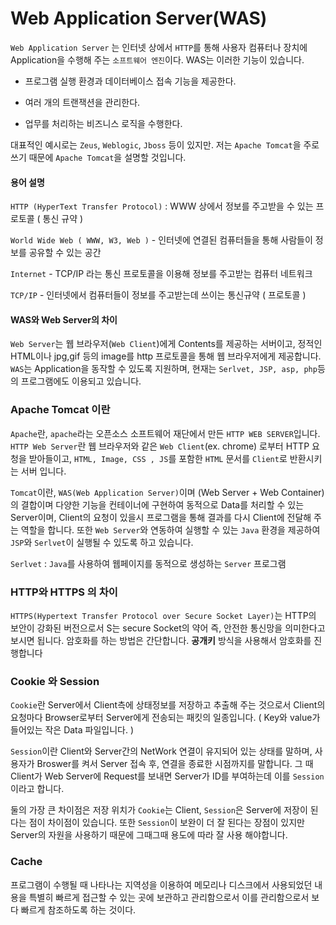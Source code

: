 
# **Web Application Server(WAS)**

`Web Application Server` 는 인터넷 상에서 `HTTP`를 통해 사용자 컴퓨터나 장치에 Application을 수행해 주는 `소프트웨어 엔진`이다. WAS는 이러한 기능이 있습니다.

- 프로그램 실행 환경과 데이터베이스 접속 기능을 제공한다.

- 여러 개의 트랜잭션을 관리한다.

- 업무를 처리하는 비즈니스 로직을 수행한다.

대표적인 예시로는 `Zeus`, `Weblogic`, `Jboss` 등이 있지만. 저는 `Apache Tomcat`을 주로 쓰기 때문에
`Apache Tomcat`을 설명할 것입니다.



#### 용어 설명


`HTTP (HyperText Transfer Protocol)` : WWW 상에서 정보를 주고받을 수 있는 프로토콜 ( 통신 규약 )

`World Wide Web ( WWW, W3, Web )` - 인터넷에 연결된 컴퓨터들을 통해 사람들이 정보를 공유할 수 있는 공간

`Internet` - TCP/IP 라는 통신 프로토콜을 이용해 정보를 주고받는 컴퓨터 네트워크

`TCP/IP` - 인터넷에서 컴퓨터들이 정보를 주고받는데 쓰이는 통신규약 ( 프로토콜 )



#### WAS와 Web Server의 차이 

`Web Server`는 웹 브라우저(`Web Client`)에게 Contents를 제공하는 서버이고, 정적인 HTML이나 jpg,gif 등의 image를 http 프로토콜을 통해 웹 브라우저에게 제공합니다.   `WAS`는 Application을 동작할 수 있도록 지원하며, 현재는 `Serlvet, JSP, asp, php`등의 프로그램에도 이용되고 있습니다.



### Apache Tomcat 이란 

`Apache`란, `apache`라는 오픈소스 소프트웨어 재단에서 만든 `HTTP WEB SERVER`입니다. `HTTP Web Server`란 웹 브라우저와 같은 `Web Client`(ex. chrome) 로부터 HTTP 요청을 받아들이고, `HTML, Image, CSS , JS`를 포함한 `HTML` 문서를 `Client`로 반환시키는 서버 입니다.

`Tomcat`이란, `WAS(Web Application Server)`이며 (Web Server + Web Container)의 결합이며 다양한 기능을 컨테이너에 구현하여 동적으로 Data를 처리할 수 있는 Server이며, Client의 요청이 있을시 프로그램을 통해 결과를 다시 Client에 전달해 주는 역할을 합니다. 또한 `Web Server`와 연동하여 실행할 수 있는 `Java` 환경을 제공하여 `JSP`와 `Serlvet`이 실행될 수 있도록 하고 있습니다.

`Serlvet` : `Java`를 사용하여 웹페이지를 동적으로 생성하는 `Server` 프로그램

### HTTP와 HTTPS 의 차이 

`HTTPS(Hypertext Transfer Protocol over Secure Socket Layer)`는 HTTP의 보안이 강화된 버전으로서 S는 secure Socket의 약어 즉, 안전한 통신망을 의미한다고 보시면 됩니다. 암호화를 하는 방법은 간단합니다. **공개키** 방식을 사용해서 암호화를 진행합니다



### Cookie 와 Session

`Cookie`란 Server에서 Client측에 상태정보를 저장하고 추출해 주는 것으로서 Client의 요청마다 Browser로부터 Server에게 전송되는 패킷의 일종입니다.  ( Key와 value가 들어있는 작은 Data 파일입니다. )

`Session`이란 Client와 Server간의 NetWork 연결이 유지되어 있는 상태를 말하며, 사용자가 Broswer를 켜서 Server 접속 후, 연결을 종료한 시점까지를 말합니다. 그 때 Client가 Web Server에 Request를 보내면 Server가 ID를 부여하는데 이를 `Session`이라고 합니다. 

둘의 가장 큰 차이점은 저장 위치가 `Cookie`는 Client, `Session`은 Server에 저장이 된다는 점이 차이점이 있습니다. 또한 `Session`이 보완이 더 잘 된다는 장점이 있지만 Server의 자원을 사용하기 때문에 그때그때 용도에 따라 잘 사용 해야합니다. 



### Cache

프로그램이 수행될 때 나타나는 지역성을 이용하여 메모리나 디스크에서 사용되었던 내용을 특별히 빠르게 접근할 수 있는 곳에 보관하고 관리함으로서 이를 관리함으로서 보다 빠르게 참조하도록 하는 것이다.